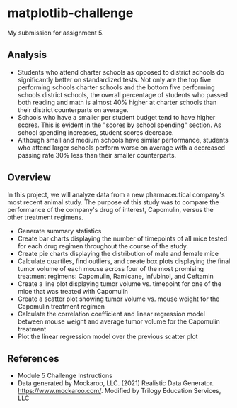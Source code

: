 # matplotlib-challenge
My submission for assignment 5.

## Analysis
* Students who attend charter schools as opposed to district schools do significantly better on standardized tests. Not only are the top five performing schools charter schools and the bottom five performing schools district schools, the overall percentage of students who passed both reading and math is almost 40% higher at charter schools than their district counterparts on average.
* Schools who have a smaller per student budget tend to have higher scores. This is evident in the "scores by school spending" section. As school spending increases, student scores decrease.
* Although small and medium schools have similar performance, students who attend larger schools perform worse on average with a decreased passing rate 30% less than their smaller counterparts.

## Overview
In this project, we will analyze data from a new pharmaceutical company's most recent animal study. The purpose of this study was to compare the performance of the company's drug of interest, Capomulin, versus the other treatment regimens.

* Generate summary statistics
* Create bar charts displaying the number of timepoints of all mice tested for each drug regimen throughout the course of the study.
* Create pie charts displaying the distribution of male and female mice
* Calculate quartiles, find outliers, and create box plots displaying the final tumor volume of each mouse across four of the most promising treatment regimens: Capomulin, Ramicane, Infubinol, and Ceftamin
* Create a line plot displaying tumor volume vs. timepoint for one of the mice that was treated with Capomulin
* Create a scatter plot showing tumor volume vs. mouse weight for the Capomulin treatment regimen
* Calculate the correlation coefficient and linear regression model between mouse weight and average tumor volume for the Capomulin treatment
* Plot the linear regression model over the previous scatter plot


## References
* Module 5 Challenge Instructions
* Data generated by Mockaroo, LLC. (2021) Realistic Data Generator. https://www.mockaroo.com/. Modified by Trilogy Education Services, LLC
